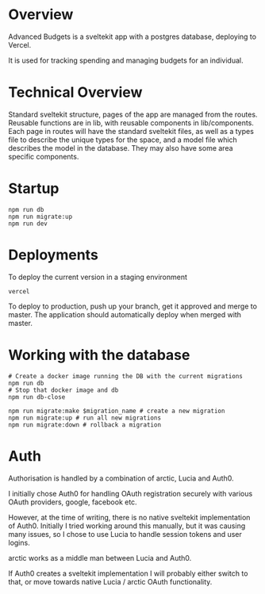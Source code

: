 # Overview
Advanced Budgets is a sveltekit app with a postgres database, deploying to Vercel.

It is used for tracking spending and managing budgets for an individual.

# Technical Overview
Standard sveltekit structure, pages of the app are managed from the routes. 
Reusable functions are in lib, with reusable components in lib/components.
Each page in routes will have the standard sveltekit files, as well as a types file to describe the unique types for the 
space, and a model file which describes the model in the database. They may also have some area specific components.

# Startup
```shell
npm run db
npm run migrate:up
npm run dev
```

# Deployments
To deploy the current version in a staging environment
```shell
vercel
```
To deploy to production, push up your branch, get it approved and merge to master.
The application should automatically deploy when merged with master.

# Working with the database
```shell
# Create a docker image running the DB with the current migrations
npm run db 
# Stop that docker image and db
npm run db-close

npm run migrate:make $migration_name # create a new migration
npm run migrate:up # run all new migrations
npm run migrate:down # rollback a migration
```

# Auth
Authorisation is handled by a combination of arctic, Lucia and Auth0. 

I initially chose Auth0 for handling OAuth registration securely with various OAuth providers, google, facebook etc.

However, at the time of writing, there is no native sveltekit implementation of Auth0. Initially I tried working around
this manually, but it was causing many issues, so I chose to use Lucia to  handle session tokens and user logins.

arctic works as a middle man between Lucia and Auth0.

If Auth0 creates a sveltekit implementation I will probably either switch to that, or move towards native Lucia / arctic
OAuth functionality.